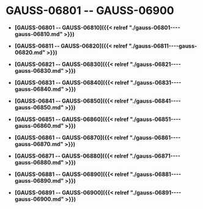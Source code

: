 # GAUSS-06801 -- GAUSS-06900

-   **[GAUSS-06801 -- GAUSS-06810]({{< relref "./gauss-06801----gauss-06810.md" >}})**  

-   **[GAUSS-06811 -- GAUSS-06820]({{< relref "./gauss-06811----gauss-06820.md" >}})**  

-   **[GAUSS-06821 -- GAUSS-06830]({{< relref "./gauss-06821----gauss-06830.md" >}})**  

-   **[GAUSS-06831 -- GAUSS-06840]({{< relref "./gauss-06831----gauss-06840.md" >}})**  

-   **[GAUSS-06841 -- GAUSS-06850]({{< relref "./gauss-06841----gauss-06850.md" >}})**  

-   **[GAUSS-06851 -- GAUSS-06860]({{< relref "./gauss-06851----gauss-06860.md" >}})**  

-   **[GAUSS-06861 -- GAUSS-06870]({{< relref "./gauss-06861----gauss-06870.md" >}})**  

-   **[GAUSS-06871 -- GAUSS-06880]({{< relref "./gauss-06871----gauss-06880.md" >}})**  

-   **[GAUSS-06881 -- GAUSS-06890]({{< relref "./gauss-06881----gauss-06890.md" >}})**  

-   **[GAUSS-06891 -- GAUSS-06900]({{< relref "./gauss-06891----gauss-06900.md" >}})**  


